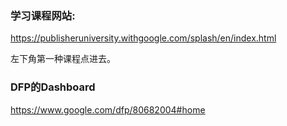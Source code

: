 ### 学习课程网站:

<https://publisheruniversity.withgoogle.com/splash/en/index.html>

左下角第一种课程点进去。

### DFP的Dashboard
<https://www.google.com/dfp/80682004#home>



